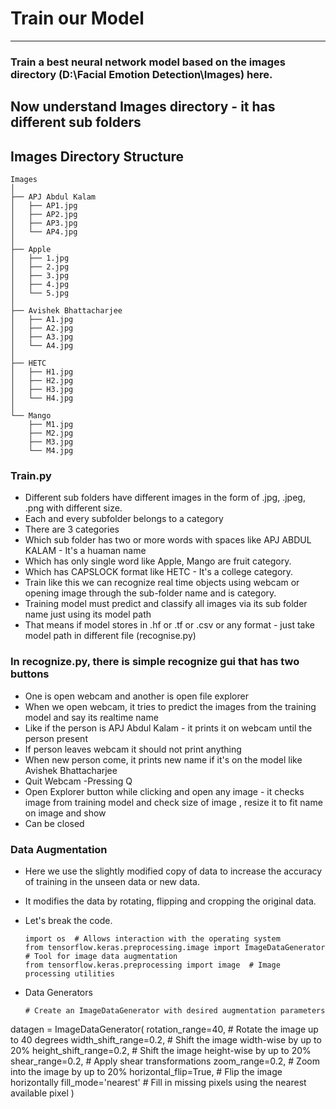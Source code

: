# Train our Model
--------------------------------------------------------------------------------------------------------------
### Train a best neural network model based on the images directory (D:\\Facial Emotion Detection\\Images) here.
## Now understand Images directory - it has different sub folders
## Images Directory Structure

```plaintext
Images
│
├── APJ Abdul Kalam
│   ├── AP1.jpg
│   ├── AP2.jpg
│   ├── AP3.jpg
│   └── AP4.jpg
│
├── Apple
│   ├── 1.jpg
│   ├── 2.jpg
│   ├── 3.jpg
│   ├── 4.jpg
│   └── 5.jpg
│
├── Avishek Bhattacharjee
│   ├── A1.jpg
│   ├── A2.jpg
│   ├── A3.jpg
│   └── A4.jpg
│
├── HETC
│   ├── H1.jpg
│   ├── H2.jpg
│   ├── H3.jpg
│   └── H4.jpg
│
└── Mango
    ├── M1.jpg
    ├── M2.jpg
    ├── M3.jpg
    └── M4.jpg

```

### Train.py

- Different sub folders have different images in the form of .jpg, .jpeg, .png with different size.
- Each and every subfolder belongs to a category
- There are 3 categories 
- Which sub folder has two or more words with spaces like APJ ABDUL KALAM - It's a huaman name
- Which has only single word like Apple, Mango are fruit category.
- Which has CAPSLOCK format like HETC - It's a college category.
- Train like this we can recognize real time objects using webcam or opening image through the sub-folder name and is category.
- Training model must predict and classify all images via its sub folder name just using its model path
- That means if model stores in .hf or .tf or .csv or any format - just take model path in different file (recognise.py)


### In recognize.py, there is simple recognize gui that has two buttons 

- One is open webcam and another is open file explorer
- When we open webcam, it tries to predict the images from the training model and say its realtime name
- Like if the person is APJ Abdul Kalam - it prints it on webcam until the person present
- If person leaves webcam it should not print anything
- When new person come, it prints new name if it's on the model like Avishek Bhattacharjee
- Quit Webcam -Pressing Q
- Open Explorer button while clicking and open any image - it checks image from training model and check size of image , resize it to fit name on image and show
- Can be closed

### Data Augmentation

- Here we use the slightly modified copy of data to increase the accuracy of training in the unseen data or new data.
- It modifies the data by rotating, flipping and cropping the original data.
- Let's break the code.
    ```
    import os  # Allows interaction with the operating system
    from tensorflow.keras.preprocessing.image import ImageDataGenerator  # Tool for image data augmentation
    from tensorflow.keras.preprocessing import image  # Image processing utilities
    ```
-  Data Generators
  
   ```
   # Create an ImageDataGenerator with desired augmentation parameters
datagen = ImageDataGenerator(
    rotation_range=40,  # Rotate the image up to 40 degrees
    width_shift_range=0.2,  # Shift the image width-wise by up to 20%
    height_shift_range=0.2,  # Shift the image height-wise by up to 20%
    shear_range=0.2,  # Apply shear transformations
    zoom_range=0.2,  # Zoom into the image by up to 20%
    horizontal_flip=True,  # Flip the image horizontally
    fill_mode='nearest'  # Fill in missing pixels using the nearest available pixel
)

   ```


